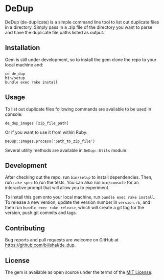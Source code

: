 # DeDup

DeDup (de-duplicate) is a simple command line tool to list out duplicate files in a directory. Simply pass in a .zip file of the directory you want to parse and have the duplicate file paths listed as output.

## Installation

Gem is still under development, so to install the gem clone the repo to your local machine and:

```
cd de_dup
bin/setup
bundle exec rake install
```

## Usage

To list out duplicate files following commands are available to be used in console:
```
de_dup_images [zip_file_path]
```

Or if you want to use it from within Ruby:

```
DeDup::Images.process('path_to_zip_file')
```

Several utility methods are available in `DeDup::Utils` module.

## Development

After checking out the repo, run `bin/setup` to install dependencies. Then, run `rake spec` to run the tests. You can also run `bin/console` for an interactive prompt that will allow you to experiment.

To install this gem onto your local machine, run `bundle exec rake install`. To release a new version, update the version number in `version.rb`, and then run `bundle exec rake release`, which will create a git tag for the version, push git commits and tags.

## Contributing

Bug reports and pull requests are welcome on GitHub at https://github.com/biiishal/de_dup.

## License

The gem is available as open source under the terms of the [MIT License](https://opensource.org/licenses/MIT).
